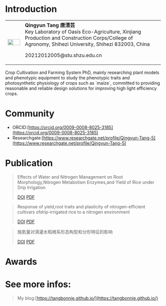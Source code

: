 # Introduction
<table>
  <tr>
    <td><img src="https://github.com/tangbonnie.png" style="width: 100%; height: auto; margin-right: 20px;"/></td>
    <td>
      <strong>Qingyun Tang 唐清芸</strong><br>
        Key Laboratory of Oasis Eco-Agriculture, Xinjiang Production and Construction Corps/College of Agronomy, Shihezi University, Shihezi 832003, China
            <p>20212012005@stu.shzu.edu.cn</p>
    </td>
  </tr>
</table>
Crop Cultivation and Farming System PhD, mainly researching plant models and phenotypic equipment to 
study the phenotypic traits and photosynthetic physiology of crops such as `maize`, committed to 
providing reasonable and reliable design solutions for improving high light efficiency crops.

# Community
* ORCID:[https://orcid.org/0009-0008-8025-3185](https://orcid.org/0009-0008-8025-3185)
* Researchgate:[https://www.researchgate.net/profile/Qingyun-Tang-5](https://www.researchgate.net/profile/Qingyun-Tang-5)

# Publication     

> Effects of Water and Nitrogen Management on Root Morphology,Nitrogen Metabolism Enzymes,and Yield of Rice under Drip Irrigation
> 
>[DOI](https://doi.org/10.3390/agronomy13041118)  [PDF](https://github.com/tangbonnie/tangbonnie.github.io/blob/main/pdf/agronomy-13-01118.pdf)   



> Response of yield,root traits and plasticity of nitrogen-efficient cultivars ofdrip-irrigated rice to a nitrogen environment
> 
>[DOI](https://doi.org/10.1016/j.jia.2023.12.014)  [PDF](https://github.com/tangbonnie/tangbonnie.github.io/blob/main/pdf/1-s2.0-S2095311923004616-main.pdf)    



> 施氮量对滴灌水稻根系形态构型和分形特征的影响
> 
>[DOI](https://zwxb.chinacrops.org/CN/10.3724/SP.J.1006.2024.32040)  [PDF](https://github.com/tangbonnie/tangbonnie.github.io/blob/main/pdf/%E6%96%BD%E6%B0%AE%E9%87%8F%E5%AF%B9%E6%BB%B4%E7%81%8C%E6%B0%B4%E7%A8%BB%E6%A0%B9%E7%B3%BB%E5%BD%A2%E6%80%81%E6%9E%84%E5%9E%8B%E5%92%8C%E5%88%86%E5%BD%A2%E7%89%B9%E5%BE%81%E7%9A%84%E5%BD%B1%E5%93%8D_%E5%94%90%E6%B8%85%E8%8A%B8.pdf)    


# Awards


# See more infos:
>My blog:[https://tangbonnie.github.io/](https://tangbonnie.github.io/)


